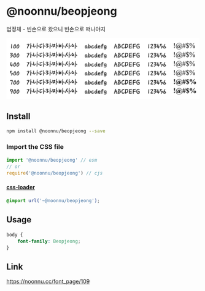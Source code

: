# @noonnu/beopjeong

법정체 - 빈손으로 왔으니 빈손으로 떠나야지

![example](./example.png)

## Install

```bash
npm install @noonnu/beopjeong --save
```

### Import the CSS file

```js
import '@noonnu/beopjeong' // esm
// or
require('@noonnu/beopjeong') // cjs
```

#### [css-loader](https://github.com/webpack-contrib/css-loader)

```css
@import url('~@noonnu/beopjeong');
```

## Usage

```css
body {
    font-family: Beopjeong;
}
```

## Link

https://noonnu.cc/font_page/109
